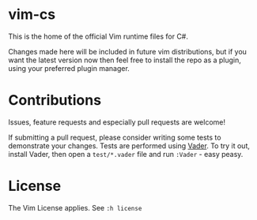 # vim-cs
This is the home of the official Vim runtime files for C#.

Changes made here will be included in future vim distributions, but if you want
the latest version now then feel free to install the repo as a plugin, using
your preferred plugin manager.

# Contributions
Issues, feature requests and especially pull requests are welcome!

If submitting a pull request, please consider writing some tests to demonstrate
your changes.
Tests are performed using [Vader](https://github.com/junegunn/vader.vim). To try
it out, install Vader, then open a `test/*.vader` file and run `:Vader` - easy
peasy.

# License
The Vim License applies. See `:h license`
